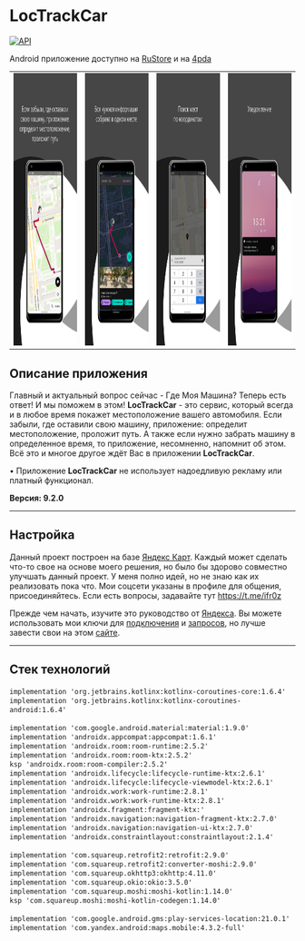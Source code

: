 # LocTrackCar

[![API](https://img.shields.io/badge/API-21%2B-brightgreen.svg?style=flat)](https://android-arsenal.com/api?level=21)

Android приложение доступно на <a href="https://apps.rustore.ru/app/tk.ifroz.LocTrackCar">RuStore</a> и на <a href="https://4pda.to/forum/index.php?showtopic=713501&st=100">4pda</a>

<table>
  <tr>
    <td align="center"><img src="https://raw.githubusercontent.com/iFr0z/LocTrackCar/master/google%2Bplay%2B1.png" width="240" height="480" /></td>
    <td align="center"><img src="https://raw.githubusercontent.com/iFr0z/LocTrackCar/master/google%2Bplay%2B2.png" width="240" height="480" /></td>
    <td align="center"><img src="https://raw.githubusercontent.com/iFr0z/LocTrackCar/master/google%2Bplay%2B3.png" width="240" height="480" /></td>
    <td align="center"><img src="https://raw.githubusercontent.com/iFr0z/LocTrackCar/master/google%2Bplay%2B4.png" width="240" height="480" /></td>
  </tr>
</table>

Описание приложения
---

Главный и актуальный вопрос сейчас - Где Моя Машина? Теперь есть ответ! И мы поможем в этом!
<b>LocTrackCar</b> - это сервис, который всегда и в любое время покажет местоположение вашего автомобиля.
Если забыли, где оставили свою машину, приложение: определит местоположение, проложит путь.
А также если нужно забрать машину в определенное время, то приложение, несомненно, напомнит об этом.
Всё это и многое другое ждёт Вас в приложении <b>LocTrackCar</b>.

• Приложение <b>LocTrackCar</b> не использует надоедливую рекламу или платный функционал.

<b>Версия: 9.2.0</b>

---

Настройка
---
Данный проект построен на базе <a href="https://github.com/yandex/mapkit-android-demo">Яндекс Карт</a>. Каждый может сделать что-то свое на основе моего решения, но было бы здорово совместно улучшать данный проект. У меня полно идей, но не знаю как их реализовать пока что. Мои соцсети указаны в профиле для общения, присоединяйтесь. Если есть вопросы, задавайте тут https://t.me/ifr0z

Прежде чем начать, изучите это руководство от <a href="https://yandex.ru/dev/mapkit/doc/ru/android/quickstart">Яндекса</a>. Вы можете использовать мои ключи для <a href="https://github.com/iFr0z/LocTrackCar/blob/f82e619ff43d99940daa4a41ac4dcc025a3724c6/app/src/main/java/tk/ifroz/loctrackcar/ui/view/fragment/MapFragment.kt#L654">подключения</a> и <a href="https://github.com/iFr0z/LocTrackCar/blob/f82e619ff43d99940daa4a41ac4dcc025a3724c6/app/src/main/java/tk/ifroz/loctrackcar/data/api/AddressApiService.kt#L10">запросов</a>, но лучше завести свои на этом <a href="https://developer.tech.yandex.ru/services">сайте</a>.

---


Стек технологий
---

    implementation 'org.jetbrains.kotlinx:kotlinx-coroutines-core:1.6.4'
    implementation 'org.jetbrains.kotlinx:kotlinx-coroutines-android:1.6.4'

    implementation 'com.google.android.material:material:1.9.0'
    implementation 'androidx.appcompat:appcompat:1.6.1'
    implementation 'androidx.room:room-runtime:2.5.2'
    implementation 'androidx.room:room-ktx:2.5.2'
    ksp 'androidx.room:room-compiler:2.5.2'
    implementation 'androidx.lifecycle:lifecycle-runtime-ktx:2.6.1'
    implementation 'androidx.lifecycle:lifecycle-viewmodel-ktx:2.6.1'
    implementation 'androidx.work:work-runtime:2.8.1'
    implementation 'androidx.work:work-runtime-ktx:2.8.1'
    implementation 'androidx.fragment:fragment-ktx:'
    implementation 'androidx.navigation:navigation-fragment-ktx:2.7.0'
    implementation 'androidx.navigation:navigation-ui-ktx:2.7.0'
    implementation 'androidx.constraintlayout:constraintlayout:2.1.4'

    implementation 'com.squareup.retrofit2:retrofit:2.9.0'
    implementation 'com.squareup.retrofit2:converter-moshi:2.9.0'
    implementation 'com.squareup.okhttp3:okhttp:4.11.0'
    implementation 'com.squareup.okio:okio:3.5.0'
    implementation 'com.squareup.moshi:moshi-kotlin:1.14.0'
    ksp 'com.squareup.moshi:moshi-kotlin-codegen:1.14.0'

    implementation 'com.google.android.gms:play-services-location:21.0.1'
    implementation 'com.yandex.android:maps.mobile:4.3.2-full'


